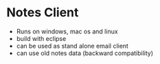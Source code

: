 # Notes Client

* Runs on windows, mac os and linux
* build with eclipse
* can be used as stand alone email client
* can use old notes data (backward compatibility)
